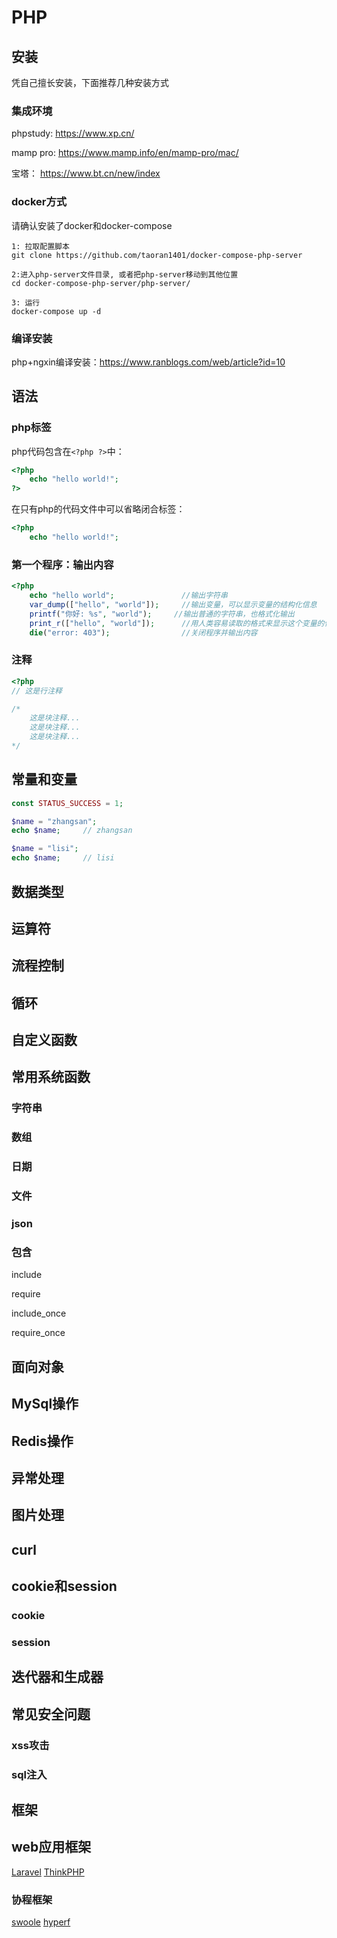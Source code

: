 # PHP

## 安装

凭自己擅长安装，下面推荐几种安装方式

### 集成环境

phpstudy: https://www.xp.cn/

mamp pro: https://www.mamp.info/en/mamp-pro/mac/

宝塔： https://www.bt.cn/new/index

### docker方式

请确认安装了docker和docker-compose

```
1: 拉取配置脚本
git clone https://github.com/taoran1401/docker-compose-php-server

2:进入php-server文件目录, 或者把php-server移动到其他位置
cd docker-compose-php-server/php-server/

3: 运行
docker-compose up -d
```

### 编译安装

php+ngxin编译安装：https://www.ranblogs.com/web/article?id=10

## 语法

### php标签

php代码包含在`<?php ?>`中：
```php
<?php 
    echo "hello world!";
?>
```
在只有php的代码文件中可以省略闭合标签：
```php
<?php 
    echo "hello world!";
```

### 第一个程序：输出内容
```php
<?php 
    echo "hello world";               //输出字符串
    var_dump(["hello", "world"]);     //输出变量，可以显示变量的结构化信息
    printf("你好: %s", "world");     //输出普通的字符串，也格式化输出
    print_r(["hello", "world"]);      //用人类容易读取的格式来显示这个变量的信息
    die("error: 403");                //关闭程序并输出内容
```

### 注释
```php
<?php
// 这是行注释

/*
    这是块注释...
    这是块注释...
    这是块注释...
*/
```

## 常量和变量


```php
const STATUS_SUCCESS = 1;
```

```php
$name = "zhangsan";
echo $name;     // zhangsan

$name = "lisi"; 
echo $name;     // lisi
```

## 数据类型

## 运算符

## 流程控制

## 循环

## 自定义函数

## 常用系统函数

### 字符串

### 数组

### 日期

### 文件

### json

### 包含

include

require

include_once

require_once

## 面向对象

## MySql操作

## Redis操作

## 异常处理

## 图片处理

## curl

## cookie和session

### cookie

### session

## 迭代器和生成器

## 常见安全问题

### xss攻击

### sql注入

## 框架

## web应用框架

[Laravel](https://learnku.com/docs/laravel/9.x)
[ThinkPHP](https://www.thinkphp.cn/)

### 协程框架

[swoole](https://wiki.swoole.com/#/)
[hyperf](https://hyperf.wiki/2.2/#/)
